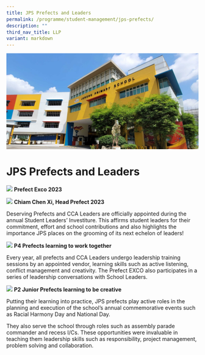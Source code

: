 ```yaml
---
title: JPS Prefects and Leaders
permalink: /programme/student-management/jps-prefects/
description: ""
third_nav_title: LLP
variant: markdown
---
```

![](/images/JPS_School_Front_Banner.jpg)

# JPS Prefects and Leaders

![](/images/PrefectEXCO2023.jpg)
**Prefect Exco 2023**

![](/images/Chiam%20Chen%20Xi.jpg)
**Chiam Chen Xi,  Head Prefect 2023**

Deserving Prefects and CCA Leaders are officially appointed during the annual Student Leaders’ Investiture. This affirms student leaders for their commitment, effort and school contributions and also highlights the importance JPS places on the grooming of its next echelon of leaders!

![](/images/P4Prefects.jpg)
**P4 Prefects learning to work together**

Every year, all prefects and CCA Leaders undergo leadership training sessions by an appointed vendor, learning skills such as active listening, conflict management and creativity. The Prefect EXCO also participates in a series of leadership conversations with School Leaders.

![](/images/P2.jpg)
**P2 Junior Prefects learning to be creative**

Putting their learning into practice, JPS prefects play active roles in the planning and execution of the school’s annual commemorative events such as Racial Harmony Day and National Day.


They also serve the school through roles such as assembly parade commander and recess I/Cs. These opportunities were invaluable in teaching them leadership skills such as responsibility, project management, problem solving and collaboration.